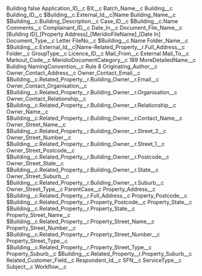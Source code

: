 <?xml version="1.0" encoding="UTF-8"?>
<CustomMetadata xmlns="http://soap.sforce.com/2006/04/metadata" xmlns:xsi="http://www.w3.org/2001/XMLSchema-instance" xmlns:xsd="http://www.w3.org/2001/XMLSchema">
    <label>Building</label>
    <protected>false</protected>
    <values>
        <field>Application_ID__c</field>
        <value xsi:nil="true"/>
    </values>
    <values>
        <field>BX__c</field>
        <value xsi:nil="true"/>
    </values>
    <values>
        <field>Batch_Name__c</field>
        <value xsi:type="xsd:string">Building__c</value>
    </values>
    <values>
        <field>Building_ID__c</field>
        <value xsi:type="xsd:string">$Building__c.External_Id__c|Name</value>
    </values>
    <values>
        <field>Building_Name__c</field>
        <value xsi:type="xsd:string">$Building__c.Building_Description__c</value>
    </values>
    <values>
        <field>Case_ID__c</field>
        <value xsi:type="xsd:string">$Building__c.Name</value>
    </values>
    <values>
        <field>Comments__c</field>
        <value xsi:nil="true"/>
    </values>
    <values>
        <field>Complainant_ID__c</field>
        <value xsi:nil="true"/>
    </values>
    <values>
        <field>Date_In__c</field>
        <value xsi:nil="true"/>
    </values>
    <values>
        <field>Document_File_Name__c</field>
        <value xsi:type="xsd:string">[Building ID]_[Property Address]_[MeridioFileName]_[Date In]</value>
    </values>
    <values>
        <field>Document_Type__c</field>
        <value xsi:type="xsd:string">Letter</value>
    </values>
    <values>
        <field>FileNo__c</field>
        <value xsi:type="xsd:string">$Building__c.Name</value>
    </values>
    <values>
        <field>Folder_Name__c</field>
        <value xsi:type="xsd:string">$Building__c.External_Id__c|Name-Related_Property__r.Full_Address__c</value>
    </values>
    <values>
        <field>Folder__c</field>
        <value xsi:nil="true"/>
    </values>
    <values>
        <field>GroupType__c</field>
        <value xsi:nil="true"/>
    </values>
    <values>
        <field>Licence_ID__c</field>
        <value xsi:nil="true"/>
    </values>
    <values>
        <field>Mail_From__c</field>
        <value xsi:type="xsd:string">External</value>
    </values>
    <values>
        <field>Mail_To__c</field>
        <value xsi:nil="true"/>
    </values>
    <values>
        <field>Markout_Code__c</field>
        <value xsi:nil="true"/>
    </values>
    <values>
        <field>MeridioDocumentCategory__c</field>
        <value xsi:type="xsd:string">189</value>
    </values>
    <values>
        <field>MoreDetailedName__c</field>
        <value xsi:type="xsd:string">Building</value>
    </values>
    <values>
        <field>NamingConvention__c</field>
        <value xsi:type="xsd:string">Rule 8</value>
    </values>
    <values>
        <field>Originating_Author__c</field>
        <value xsi:nil="true"/>
    </values>
    <values>
        <field>Owner_Contact_Address__c</field>
        <value xsi:nil="true"/>
    </values>
    <values>
        <field>Owner_Contact_Email__c</field>
        <value xsi:type="xsd:string">$Building__c.Related_Property__r.Building_Owner__r.Email__c</value>
    </values>
    <values>
        <field>Owner_Contact_Organisation__c</field>
        <value xsi:type="xsd:string">$Building__c.Related_Property__r.Building_Owner__r.Organisation__c</value>
    </values>
    <values>
        <field>Owner_Contact_Relationship__c</field>
        <value xsi:type="xsd:string">$Building__c.Related_Property__r.Building_Owner__r.Relationship__c</value>
    </values>
    <values>
        <field>Owner_Name__c</field>
        <value xsi:type="xsd:string">$Building__c.Related_Property__r.Building_Owner__r.Contact_Name__c</value>
    </values>
    <values>
        <field>Owner_Street_Name__c</field>
        <value xsi:type="xsd:string">$Building__c.Related_Property__r.Building_Owner__r.Street_2__c</value>
    </values>
    <values>
        <field>Owner_Street_Number__c</field>
        <value xsi:type="xsd:string">$Building__c.Related_Property__r.Building_Owner__r.Street_1__c</value>
    </values>
    <values>
        <field>Owner_Street_Postcode__c</field>
        <value xsi:type="xsd:string">$Building__c.Related_Property__r.Building_Owner__r.Postcode__c</value>
    </values>
    <values>
        <field>Owner_Street_State__c</field>
        <value xsi:type="xsd:string">$Building__c.Related_Property__r.Building_Owner__r.State__c</value>
    </values>
    <values>
        <field>Owner_Street_Suburb__c</field>
        <value xsi:type="xsd:string">$Building__c.Related_Property__r.Building_Owner__r.Suburb__c</value>
    </values>
    <values>
        <field>Owner_Street_Type__c</field>
        <value xsi:nil="true"/>
    </values>
    <values>
        <field>ParentCase__c</field>
        <value xsi:nil="true"/>
    </values>
    <values>
        <field>Property_Address__c</field>
        <value xsi:type="xsd:string">$Building__c.Related_Property__r.Full_Address__c</value>
    </values>
    <values>
        <field>Property_Postcode__c</field>
        <value xsi:type="xsd:string">$Building__c.Related_Property__r.Property_Postcode__c</value>
    </values>
    <values>
        <field>Property_State__c</field>
        <value xsi:type="xsd:string">$Building__c.Related_Property__r.Property_State__c</value>
    </values>
    <values>
        <field>Property_Street_Name__c</field>
        <value xsi:type="xsd:string">$Building__c.Related_Property__r.Property_Street_Name__c</value>
    </values>
    <values>
        <field>Property_Street_Number__c</field>
        <value xsi:type="xsd:string">$Building__c.Related_Property__r.Property_Street_Number__c</value>
    </values>
    <values>
        <field>Property_Street_Type__c</field>
        <value xsi:type="xsd:string">$Building__c.Related_Property__r.Property_Street_Type__c</value>
    </values>
    <values>
        <field>Property_Suburb__c</field>
        <value xsi:type="xsd:string">$Building__c.Related_Property__r.Property_Suburb__c</value>
    </values>
    <values>
        <field>Related_Customer_Field__c</field>
        <value xsi:nil="true"/>
    </values>
    <values>
        <field>Respondent_Id__c</field>
        <value xsi:nil="true"/>
    </values>
    <values>
        <field>SFN__c</field>
        <value xsi:nil="true"/>
    </values>
    <values>
        <field>ServiceType__c</field>
        <value xsi:nil="true"/>
    </values>
    <values>
        <field>Subject__c</field>
        <value xsi:nil="true"/>
    </values>
    <values>
        <field>Workflow__c</field>
        <value xsi:nil="true"/>
    </values>
</CustomMetadata>
